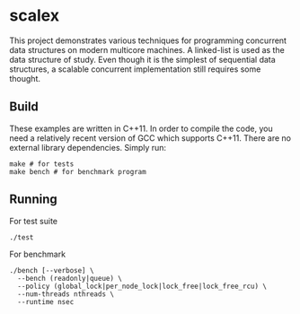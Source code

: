 scalex
=============

This project demonstrates various techniques for programming concurrent data
structures on modern multicore machines. A linked-list is used as the data
structure of study. Even though it is the simplest of sequential data
structures, a scalable concurrent implementation still requires some thought.

Build
------
These examples are written in C++11. In order to compile the code, you need a
relatively recent version of GCC which supports C++11. There are no external
library dependencies. Simply run:

    make # for tests
    make bench # for benchmark program

Running
-------
For test suite

    ./test

For benchmark

    ./bench [--verbose] \
      --bench (readonly|queue) \
      --policy (global_lock|per_node_lock|lock_free|lock_free_rcu) \
      --num-threads nthreads \
      --runtime nsec
